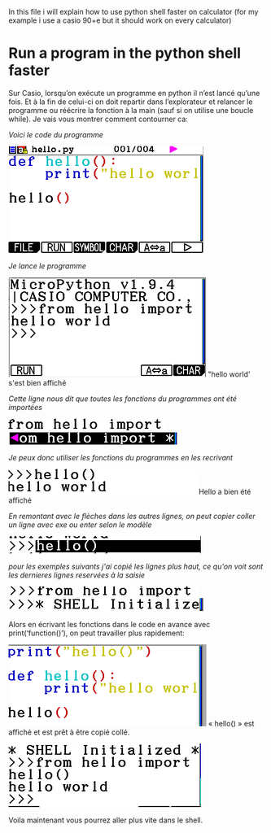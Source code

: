 In this file i will explain how to use python shell faster on calculator (for my example i use a casio 90+e but it should work on every calculator)

# Run a program in the python shell faster

Sur Casio, lorsqu’on exécute un programme en python il n’est lancé qu’une fois. Et à la fin de celui-ci on doit repartir dans l’explorateur et relancer le programme ou réécrire la fonction à la main (sauf si on utilise une boucle while). Je vais vous montrer comment contourner ca:

*Voici le code du programme*

![code](https://github.com/1Tyron140/maths/blob/main/images/screenshots/RunScriptInShell_1.png?raw=true "Code")

*Je lance le programme*

![shell](https://github.com/1Tyron140/maths/blob/main/images/screenshots/RunScriptInShell_2.png?raw=true "shell")
"hello world' s'est bien affiché

*Cette ligne nous dit que toutes les fonctions du programmes ont été importées*

![import](https://github.com/1Tyron140/maths/blob/main/images/screenshots/RunScriptInShell_3.png?raw=true "import de fonctions1")
![import](https://github.com/1Tyron140/maths/blob/main/images/screenshots/RunScriptInShell_4.png?raw=true "import de fonctions2")

*Je peux donc utiliser les fonctions du programmes en les recrivant*

![hello](https://github.com/1Tyron140/maths/blob/main/images/screenshots/RunScriptInShell_5.png?raw=true "utilisation de la fonction hello()")
Hello a bien été affiché

*En remontant avec le flèches dans les autres lignes, on peut copier coller un ligne avec exe ou enter selon le modèle*

![copie](https://github.com/1Tyron140/maths/blob/main/images/screenshots/RunScriptInShell_6.png?raw=true "copié")

*pour les exemples suivants j'ai copié les lignes plus haut, ce qu'on voit sont les dernieres lignes reservées à la saisie*

![colle](https://github.com/1Tyron140/maths/blob/main/images/screenshots/RunScriptInShell_8.png?raw=true "collé_1")
![colle](https://github.com/1Tyron140/maths/blob/main/images/screenshots/RunScriptInShell_9.png?raw=true "collé_2")

Alors en écrivant les fonctions dans le code en avance avec print(‘function()’), on peut travailler plus rapidement:

![code_2](https://github.com/1Tyron140/maths/blob/main/images/screenshots/RunScriptInShell_10.png?raw=true "code_2")
« hello() » est affiché et est prêt à être copié collé.


![shell_2](https://github.com/1Tyron140/maths/blob/main/images/screenshots/RunScriptInShell_11.png?raw=true "shell_22")

Voila maintenant vous pourrez aller plus vite dans le shell.
